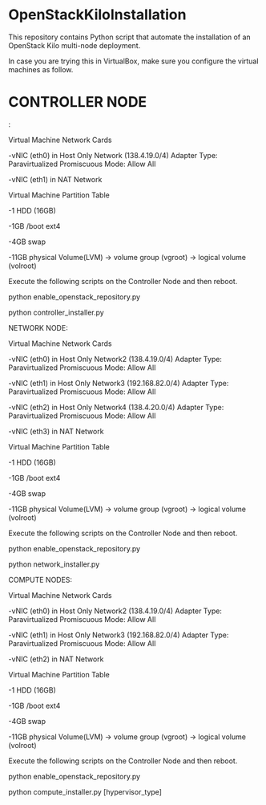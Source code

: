 # OpenStackKiloInstallation

This repository contains Python script that automate the installation of an OpenStack Kilo multi-node deployment.

In case you are trying this in VirtualBox, make sure you configure the virtual machines as follow.

<h1>CONTROLLER NODE</h1>:

Virtual Machine Network Cards

-vNIC (eth0) in Host Only Network (138.4.19.0/4) Adapter Type: Paravirtualized Promiscuous Mode: Allow All

-vNIC (eth1) in NAT Network 

Virtual Machine Partition Table

-1 HDD (16GB)

-1GB /boot ext4

-4GB swap

-11GB physical Volume(LVM) -> volume group (vgroot) -> logical volume (volroot)


Execute the following scripts on the Controller Node and then reboot.

python enable_openstack_repository.py

python controller_installer.py


NETWORK NODE:

Virtual Machine Network Cards

-vNIC (eth0) in Host Only Network2 (138.4.19.0/4) Adapter Type: Paravirtualized Promiscuous Mode: Allow All

-vNIC (eth1) in Host Only Network3 (192.168.82.0/4) Adapter Type: Paravirtualized Promiscuous Mode: Allow All

-vNIC (eth2) in Host Only Network4 (138.4.20.0/4) Adapter Type: Paravirtualized Promiscuous Mode: Allow All

-vNIC (eth3) in NAT Network


Virtual Machine Partition Table

-1 HDD (16GB)

-1GB /boot ext4

-4GB swap

-11GB physical Volume(LVM) -> volume group (vgroot) -> logical volume (volroot)

Execute the following scripts on the Controller Node and then reboot.

python enable_openstack_repository.py

python network_installer.py


COMPUTE NODES:

Virtual Machine Network Cards

-vNIC (eth0) in Host Only Network2 (138.4.19.0/4) Adapter Type: Paravirtualized Promiscuous Mode: Allow All

-vNIC (eth1) in Host Only Network3 (192.168.82.0/4) Adapter Type: Paravirtualized Promiscuous Mode: Allow All

-vNIC (eth2) in NAT Network


Virtual Machine Partition Table

-1 HDD (16GB)

-1GB /boot ext4

-4GB swap

-11GB physical Volume(LVM) -> volume group (vgroot) -> logical volume (volroot)

Execute the following scripts on the Controller Node and then reboot.

python enable_openstack_repository.py

python compute_installer.py [hypervisor_type]
